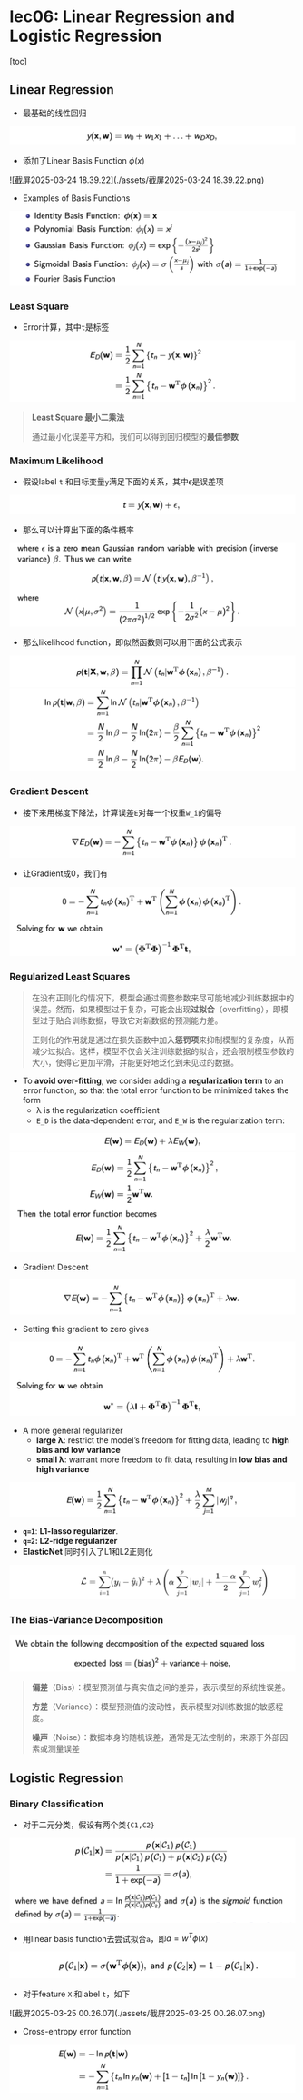 # lec06: Linear Regression and Logistic Regression

[toc]

## Linear Regression

- 最基础的线性回归

<img src="./assets/截屏2025-03-24 18.38.41.png" alt="截屏2025-03-24 18.38.41" style="zoom:50%;" />

- 添加了Linear Basis Function $\phi(x)$

![截屏2025-03-24 18.39.22](./assets/截屏2025-03-24 18.39.22.png)

- Examples of Basis Functions

<img src="./assets/截屏2025-03-24 18.40.24.png" alt="截屏2025-03-24 18.40.24" style="zoom:50%;" />

### Least Square

- Error计算，其中`t`是标签

<img src="./assets/截屏2025-03-24 18.42.23.png" alt="截屏2025-03-24 18.42.23" style="zoom:50%;" />

> **Least Square 最小二乘法**
>
> 通过最小化误差平方和，我们可以得到回归模型的**最佳参数**

### Maximum Likelihood

- 假设label `t` 和目标变量`y`满足下面的关系，其中$\epsilon$是误差项

<img src="./assets/截屏2025-03-24 23.03.08.png" alt="截屏2025-03-24 23.03.08" style="zoom:50%;" />

- 那么可以计算出下面的条件概率

<img src="./assets/截屏2025-03-24 23.05.33.png" alt="截屏2025-03-24 23.05.33" style="zoom:50%;" />

- 那么likelihood function，即似然函数则可以用下面的公式表示

<img src="./assets/截屏2025-03-24 23.06.18.png" alt="截屏2025-03-24 23.06.18" style="zoom:50%;" />

<img src="./assets/截屏2025-03-24 23.06.41.png" alt="截屏2025-03-24 23.06.41" style="zoom:50%;" />

### Gradient Descent

- 接下来用梯度下降法，计算误差`E`对每一个权重`w_i`的偏导

<img src="./assets/截屏2025-03-24 23.08.06.png" alt="截屏2025-03-24 23.08.06" style="zoom:50%;" />

- 让Gradient成0，我们有

<img src="./assets/截屏2025-03-24 23.40.19.png" alt="截屏2025-03-24 23.40.19" style="zoom:50%;" />

### Regularized Least Squares

> 在没有正则化的情况下，模型会通过调整参数来尽可能地减少训练数据中的误差。然而，如果模型过于复杂，可能会出现**过拟合**（overfitting），即模型过于贴合训练数据，导致它对新数据的预测能力差。
>
> 正则化的作用就是通过在损失函数中加入**惩罚项**来抑制模型的复杂度，从而减少过拟合。这样，模型不仅会关注训练数据的拟合，还会限制模型参数的大小，使得它更加平滑，并能更好地泛化到未见过的数据。

- To **avoid over-fitting**, we consider adding a **regularization term** to an error function, so that the total error function to be minimized takes the form
    - λ is the regularization coeﬀicient
    - `E_D` is the data-dependent error, and `E_W` is the regularization term:

<img src="./assets/截屏2025-03-24 23.23.13.png" alt="截屏2025-03-24 23.23.13" style="zoom:50%;" />

<img src="./assets/截屏2025-03-24 23.24.04.png" alt="截屏2025-03-24 23.24.04" style="zoom:50%;" />

- Gradient Descent

<img src="./assets/截屏2025-03-24 23.40.58.png" alt="截屏2025-03-24 23.40.58" style="zoom:50%;" />

- Setting this gradient to zero gives

<img src="./assets/截屏2025-03-24 23.41.11.png" alt="截屏2025-03-24 23.41.11" style="zoom:50%;" />

- A more general regularizer
    - **large λ**: restrict the model’s freedom for fitting data, leading to **high bias and low variance** 
    - **small λ**: warrant more freedom to fit data, resulting in **low bias and high variance**

<img src="./assets/截屏2025-03-24 23.42.22.png" alt="截屏2025-03-24 23.42.22" style="zoom:50%;" />

- **`q=1`**: **L1-lasso regularizer**.
- **`q=2`: L2-ridge regularizer**
- **ElasticNet** 同时引入了L1和L2正则化

<img src="./assets/截屏2025-03-24 23.57.58.png" alt="截屏2025-03-24 23.57.58" style="zoom:50%;" />

### The Bias-Variance Decomposition

<img src="./assets/截屏2025-03-25 00.01.15.png" alt="截屏2025-03-25 00.01.15" style="zoom:50%;" />

> **偏差**（Bias）：模型预测值与真实值之间的差异，表示模型的系统性误差。
>
> **方差**（Variance）：模型预测值的波动性，表示模型对训练数据的敏感程度。
>
> **噪声**（Noise）：数据本身的随机误差，通常是无法控制的，来源于外部因素或测量误差

## Logistic Regression

### Binary Classification

- 对于二元分类，假设有两个类`{C1,C2}`

<img src="./assets/截屏2025-03-25 00.04.41.png" alt="截屏2025-03-25 00.04.41" style="zoom:50%;" />

- 用linear basis function去尝试拟合`a`，即$a = w^T\phi(x)$

<img src="./assets/截屏2025-03-25 00.08.28.png" alt="截屏2025-03-25 00.08.28" style="zoom:50%;" />

- 对于feature `X` 和label `t`，如下

![截屏2025-03-25 00.26.07](./assets/截屏2025-03-25 00.26.07.png)

- Cross-entropy error function

<img src="./assets/截屏2025-03-25 00.26.52.png" alt="截屏2025-03-25 00.26.52" style="zoom:50%;" />

